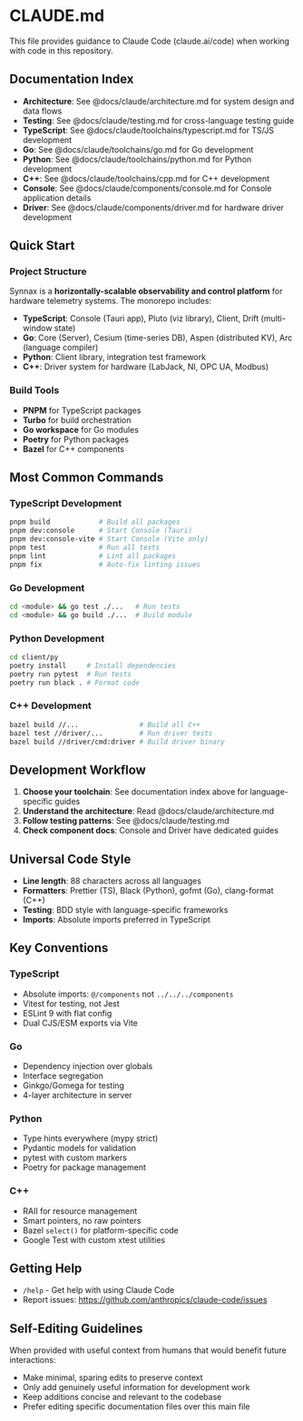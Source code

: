 # CLAUDE.md

This file provides guidance to Claude Code (claude.ai/code) when working with code in
this repository.

## Documentation Index

- **Architecture**: See @docs/claude/architecture.md for system design and data flows
- **Testing**: See @docs/claude/testing.md for cross-language testing guide
- **TypeScript**: See @docs/claude/toolchains/typescript.md for TS/JS development
- **Go**: See @docs/claude/toolchains/go.md for Go development
- **Python**: See @docs/claude/toolchains/python.md for Python development
- **C++**: See @docs/claude/toolchains/cpp.md for C++ development
- **Console**: See @docs/claude/components/console.md for Console application details
- **Driver**: See @docs/claude/components/driver.md for hardware driver development

## Quick Start

### Project Structure

Synnax is a **horizontally-scalable observability and control platform** for hardware
telemetry systems. The monorepo includes:

- **TypeScript**: Console (Tauri app), Pluto (viz library), Client, Drift (multi-window
  state)
- **Go**: Core (Server), Cesium (time-series DB), Aspen (distributed KV), Arc (language
  compiler)
- **Python**: Client library, integration test framework
- **C++**: Driver system for hardware (LabJack, NI, OPC UA, Modbus)

### Build Tools

- **PNPM** for TypeScript packages
- **Turbo** for build orchestration
- **Go workspace** for Go modules
- **Poetry** for Python packages
- **Bazel** for C++ components

## Most Common Commands

### TypeScript Development

```bash
pnpm build            # Build all packages
pnpm dev:console      # Start Console (Tauri)
pnpm dev:console-vite # Start Console (Vite only)
pnpm test             # Run all tests
pnpm lint             # Lint all packages
pnpm fix              # Auto-fix linting issues
```

### Go Development

```bash
cd <module> && go test ./...   # Run tests
cd <module> && go build ./...  # Build module
```

### Python Development

```bash
cd client/py
poetry install     # Install dependencies
poetry run pytest  # Run tests
poetry run black . # Format code
```

### C++ Development

```bash
bazel build //...               # Build all C++
bazel test //driver/...         # Run driver tests
bazel build //driver/cmd:driver # Build driver binary
```

## Development Workflow

1. **Choose your toolchain**: See documentation index above for language-specific guides
2. **Understand the architecture**: Read @docs/claude/architecture.md
3. **Follow testing patterns**: See @docs/claude/testing.md
4. **Check component docs**: Console and Driver have dedicated guides

## Universal Code Style

- **Line length**: 88 characters across all languages
- **Formatters**: Prettier (TS), Black (Python), gofmt (Go), clang-format (C++)
- **Testing**: BDD style with language-specific frameworks
- **Imports**: Absolute imports preferred in TypeScript

## Key Conventions

### TypeScript

- Absolute imports: `@/components` not `../../../components`
- Vitest for testing, not Jest
- ESLint 9 with flat config
- Dual CJS/ESM exports via Vite

### Go

- Dependency injection over globals
- Interface segregation
- Ginkgo/Gomega for testing
- 4-layer architecture in server

### Python

- Type hints everywhere (mypy strict)
- Pydantic models for validation
- pytest with custom markers
- Poetry for package management

### C++

- RAII for resource management
- Smart pointers, no raw pointers
- Bazel `select()` for platform-specific code
- Google Test with custom xtest utilities

## Getting Help

- `/help` - Get help with using Claude Code
- Report issues: https://github.com/anthropics/claude-code/issues

## Self-Editing Guidelines

When provided with useful context from humans that would benefit future interactions:

- Make minimal, sparing edits to preserve context
- Only add genuinely useful information for development work
- Keep additions concise and relevant to the codebase
- Prefer editing specific documentation files over this main file
